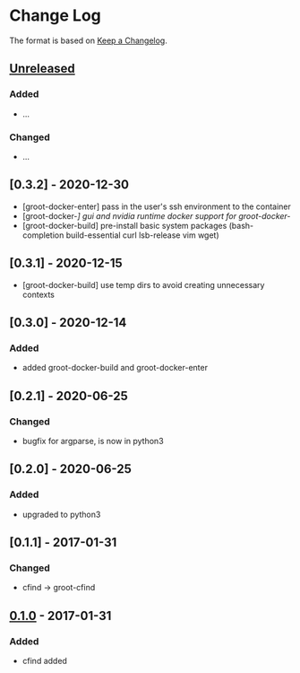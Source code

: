 # Change Log

The format is based on [Keep a Changelog](http://keepachangelog.com/).

## [Unreleased]
### Added
- ...

### Changed
- ...

## [0.3.2] - 2020-12-30
- [groot-docker-enter] pass in the user's ssh environment to the container
- [groot-docker-*] gui and nvidia runtime docker support for groot-docker-*
- [groot-docker-build] pre-install basic system packages (bash-completion build-essential curl lsb-release vim wget)

## [0.3.1] - 2020-12-15
- [groot-docker-build] use temp dirs to avoid creating unnecessary contexts

## [0.3.0] - 2020-12-14
### Added
- added groot-docker-build and groot-docker-enter

## [0.2.1] - 2020-06-25
### Changed
- bugfix for argparse, is now in python3

## [0.2.0] - 2020-06-25
### Added
- upgraded to python3

## [0.1.1] - 2017-01-31
### Changed
- cfind -> groot-cfind

## [0.1.0] - 2017-01-31
### Added
- cfind added

[Unreleased]: https://github.com/stonier/groot_tools/compare/0.1.1...HEAD
[0.1.0]: https://github.com/stonier/groot_tools/compare/0.1.0...0.1.1
[0.1.0]: https://github.com/stonier/groot_tools/compare/97851767bb617e1ab5e3a1fbf379242c75b0d0e2...0.1.0
